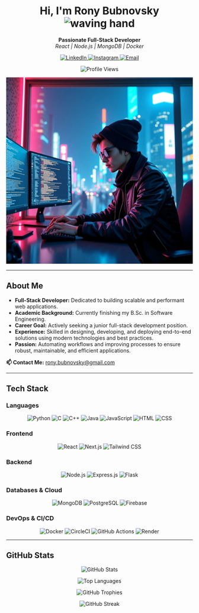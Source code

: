 <h1 align="center">
  Hi, I'm Rony Bubnovsky <img src="https://media.giphy.com/media/hvRJCLFzcasrR4ia7z/giphy.gif" width="30" alt="waving hand"/>
</h1>
<p align="center">
  <strong>Passionate Full-Stack Developer</strong> <br />
  <em>React | Node.js | MongoDB | Docker</em>
</p>

<p align="center">
  <a href="https://www.linkedin.com/in/rony-bubnovsky-software-developer/">
    <img src="https://img.shields.io/badge/LinkedIn-0077B5?style=for-the-badge&logo=linkedin&logoColor=white" alt="LinkedIn"/>
  </a>
  <a href="https://www.instagram.com/rony_bubnovsky/">
    <img src="https://img.shields.io/badge/Instagram-E4405F?style=for-the-badge&logo=instagram&logoColor=white" alt="Instagram"/>
  </a>
  <a href="mailto:rony.bubnovsky@gmail.com">
    <img src="https://img.shields.io/badge/Email-D14836?style=for-the-badge&logo=gmail&logoColor=white" alt="Email"/>
  </a>
</p>

<p align="center">
  <img src="https://komarev.com/ghpvc/?username=RonyBubnovsky&label=Profile%20Views&color=blue&style=flat" alt="Profile Views" />
</p>

<p align="center">
  <img src="background.jpeg" alt="Background showcasing full-stack development elements" style="max-width:100%; height:auto;" />
</p>

---

## About Me

- **Full-Stack Developer:** Dedicated to building scalable and performant web applications.
- **Academic Background:** Currently finishing my B.Sc. in Software Engineering.
- **Career Goal:** Actively seeking a junior full-stack development position.
- **Experience:** Skilled in designing, developing, and deploying end-to-end solutions using modern technologies and best practices.
- **Passion:** Automating workflows and improving processes to ensure robust, maintainable, and efficient applications.

**📫 Contact Me:** [rony.bubnovsky@gmail.com](mailto:rony.bubnovsky@gmail.com)

---

## Tech Stack

### Languages
<p align="center">
  <img src="https://img.shields.io/badge/Python-3776AB?style=for-the-badge&logo=python&logoColor=white" alt="Python" />
  <img src="https://img.shields.io/badge/C-00599C?style=for-the-badge&logo=c&logoColor=white" alt="C" />
  <img src="https://img.shields.io/badge/C++-00599C?style=for-the-badge&logo=c%2B%2B&logoColor=white" alt="C++" />
  <img src="https://img.shields.io/badge/Java-007396?style=for-the-badge&logo=java&logoColor=white" alt="Java" />
  <img src="https://img.shields.io/badge/JavaScript-F7DF1E?style=for-the-badge&logo=javascript&logoColor=black" alt="JavaScript" />
  <img src="https://img.shields.io/badge/HTML-E34F26?style=for-the-badge&logo=html5&logoColor=white" alt="HTML" />
  <img src="https://img.shields.io/badge/CSS-1572B6?style=for-the-badge&logo=css3&logoColor=white" alt="CSS" />
</p>

### Frontend
<p align="center">
  <img src="https://img.shields.io/badge/React-61DAFB?style=for-the-badge&logo=react&logoColor=black" alt="React" />
  <img src="https://img.shields.io/badge/Next.js-000000?style=for-the-badge&logo=nextdotjs&logoColor=white" alt="Next.js" />
  <img src="https://img.shields.io/badge/TailwindCSS-38B2AC?style=for-the-badge&logo=tailwind-css&logoColor=white" alt="Tailwind CSS" />
</p>

### Backend
<p align="center">
  <img src="https://img.shields.io/badge/Node.js-339933?style=for-the-badge&logo=nodedotjs&logoColor=white" alt="Node.js" />
  <img src="https://img.shields.io/badge/Express.js-000000?style=for-the-badge&logo=express&logoColor=white" alt="Express.js" />
  <img src="https://img.shields.io/badge/Flask-000000?style=for-the-badge&logo=flask&logoColor=white" alt="Flask" />
</p>

### Databases & Cloud
<p align="center">
  <img src="https://img.shields.io/badge/MongoDB-47A248?style=for-the-badge&logo=mongodb&logoColor=white" alt="MongoDB" />
  <img src="https://img.shields.io/badge/PostgreSQL-336791?style=for-the-badge&logo=postgresql&logoColor=white" alt="PostgreSQL" />
  <img src="https://img.shields.io/badge/Firebase-FFCA28?style=for-the-badge&logo=firebase&logoColor=black" alt="Firebase" />
</p>

### DevOps & CI/CD
<p align="center">
  <img src="https://img.shields.io/badge/Docker-2496ED?style=for-the-badge&logo=docker&logoColor=white" alt="Docker" />
  <img src="https://img.shields.io/badge/CircleCI-343434?style=for-the-badge&logo=circleci&logoColor=white" alt="CircleCI" />
  <img src="https://img.shields.io/badge/GitHub_Actions-2088FF?style=for-the-badge&logo=githubactions&logoColor=white" alt="GitHub Actions" />
  <img src="https://img.shields.io/badge/Render-0094F5?style=for-the-badge&logo=render&logoColor=white" alt="Render" />
</p>

---

## GitHub Stats

<p align="center">
  <img src="https://github-readme-stats.vercel.app/api?username=RonyBubnovsky&show_icons=true&theme=tokyonight" alt="GitHub Stats" />
</p>

<p align="center">
  <img src="https://github-readme-stats.vercel.app/api/top-langs/?username=RonyBubnovsky&layout=compact&theme=tokyonight" alt="Top Languages" />
</p>

<p align="center">
  <img src="https://github-profile-trophy.vercel.app/?username=RonyBubnovsky&theme=onedark&no-frame=true&no-bg=true&margin-w=10" alt="GitHub Trophies" />
</p>

<p align="center">
  <img src="https://github-readme-streak-stats.herokuapp.com/?user=RonyBubnovsky&theme=tokyonight" alt="GitHub Streak" />
</p>
